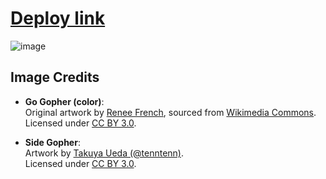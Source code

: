 # [Deploy link](https://gustavommcv.github.io/portfolio/#/)

![image](https://github.com/user-attachments/assets/d91da2f8-2ba9-4ccc-b454-3048f9028405)


## Image Credits

- **Go Gopher (color)**:  
  Original artwork by [Renee French](https://reneefrench.blogspot.com/), sourced from [Wikimedia Commons](https://commons.wikimedia.org/wiki/File:Gogophercolor.png).  
  Licensed under [CC BY 3.0](https://creativecommons.org/licenses/by/3.0/).

- **Side Gopher**:  
  Artwork by [Takuya Ueda (@tenntenn)](https://twitter.com/tenntenn).  
  Licensed under [CC BY 3.0](https://creativecommons.org/licenses/by/3.0/).
